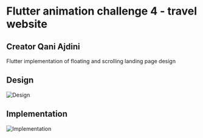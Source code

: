 # Flutter animation challenge 4 - travel website

## Creator Qani Ajdini
Flutter implementation of floating and scrolling landing page design

## Design
![Design](../master/readme%20assets/go-egypt.gif)

## Implementation
![Implementation](../master/readme%20assets/go-egypt-implement-1.gif)

